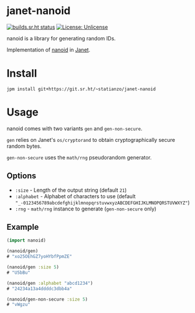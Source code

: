 # janet-nanoid

[![builds.sr.ht status](https://builds.sr.ht/~statianzo/janet-nanoid/.build.yml.svg)](https://builds.sr.ht/~statianzo/janet-nanoid/.build.yml?)
[![License: Unlicense](https://img.shields.io/badge/license-Unlicense-blue.svg)](http://unlicense.org/)

nanoid is a library for generating random IDs.

Implementation of [nanoid](https://zelark.github.io/nano-id-cc/) in
[Janet](https://janet-lang.org/).

# Install

```
jpm install git+https://git.sr.ht/~statianzo/janet-nanoid
```

# Usage

nanoid comes with two variants `gen` and `gen-non-secure`.

`gen` relies on Janet's `os/cryptorand` to obtain cryptographically
secure random bytes.

`gen-non-secure` uses the `math/rng` pseudorandom generator.

## Options

* `:size` - Length of the output string (default `21`)
* `:alphabet` - Alphabet of characters to use (default `"_-0123456789abcdefghijklmnopqrstuvwxyzABCDEFGHIJKLMNOPQRSTUVWXYZ"`)
* `:rng` - `math/rng` instance to generate (`gen-non-secure` only)

## Example

```clojure
(import nanoid)

(nanoid/gen)
# "xo25OEhGZ7yoHYbfPpmZE"

(nanoid/gen :size 5)
# "U5bBu"

(nanoid/gen :alphabet "abcd1234")
# "24234a13a4ddddc3dbb4a"

(nanoid/gen-non-secure :size 5)
# "vWgzu"
```
